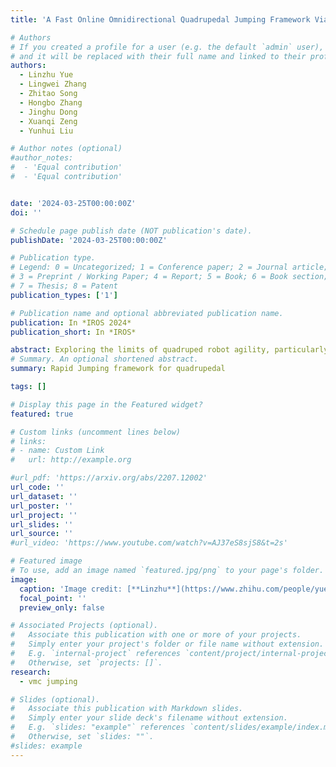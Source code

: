 ```yaml
---
title: 'A Fast Online Omnidirectional Quadrupedal Jumping Framework Via Virtual-Model Control and Minimum Jerk Trajectory Generation'

# Authors
# If you created a profile for a user (e.g. the default `admin` user), write the username (folder name) here
# and it will be replaced with their full name and linked to their profile.
authors:
  - Linzhu Yue 
  - Lingwei Zhang
  - Zhitao Song
  - Hongbo Zhang
  - Jinghu Dong
  - Xuanqi Zeng
  - Yunhui Liu

# Author notes (optional)
#author_notes:
#  - 'Equal contribution'
#  - 'Equal contribution'


date: '2024-03-25T00:00:00Z'
doi: ''

# Schedule page publish date (NOT publication's date).
publishDate: '2024-03-25T00:00:00Z'

# Publication type.
# Legend: 0 = Uncategorized; 1 = Conference paper; 2 = Journal article;
# 3 = Preprint / Working Paper; 4 = Report; 5 = Book; 6 = Book section;
# 7 = Thesis; 8 = Patent
publication_types: ['1']

# Publication name and optional abbreviated publication name.
publication: In *IROS 2024*
publication_short: In *IROS*

abstract: Exploring the limits of quadruped robot agility, particularly in the context of rapid and real-time planning and execution of omnidirectional jump trajectories, presents significant challenges due to the complex dynamics involved, especially when considering significant impulse contacts. This paper introduces a new framework to enable fast, omnidirectional jumping capabilities for quadruped robots. Utilizing minimum jerk technology, the proposed framework efficiently generates jump trajectories that exploit its analytical solutions, ensuring numerical stability and dynamic compatibility with minimal computational resources. The virtual model control is employed to formulate a Quadratic Programming (QP) optimization problem to accurately track the Center of Mass (CoM) trajectories during the jump phase. In contrast, whole-body control strategies facilitate precise and compliant landing motion. The framework's efficacy is demonstrated through its implementation on an enhanced version of the open-source Mini Cheetah robot. Omnidirectional jumps—including forward, backward, and other directional—were successfully executed, showcasing the robot's capability to perform rapid and consecutive jumps with an average trajectory generation and tracking solution time of merely 50 microseconds.
# Summary. An optional shortened abstract.
summary: Rapid Jumping framework for quadrupedal

tags: []

# Display this page in the Featured widget?
featured: true

# Custom links (uncomment lines below)
# links:
# - name: Custom Link
#   url: http://example.org

#url_pdf: 'https://arxiv.org/abs/2207.12002'
url_code: ''
url_dataset: ''
url_poster: ''
url_project: ''
url_slides: ''
url_source: ''
#url_video: 'https://www.youtube.com/watch?v=AJ37eS8sjS8&t=2s'

# Featured image
# To use, add an image named `featured.jpg/png` to your page's folder.
image:
  caption: 'Image credit: [**Linzhu**](https://www.zhihu.com/people/yuexiaozhu)'
  focal_point: ''
  preview_only: false

# Associated Projects (optional).
#   Associate this publication with one or more of your projects.
#   Simply enter your project's folder or file name without extension.
#   E.g. `internal-project` references `content/project/internal-project/index.md`.
#   Otherwise, set `projects: []`.
research:
  - vmc jumping 

# Slides (optional).
#   Associate this publication with Markdown slides.
#   Simply enter your slide deck's filename without extension.
#   E.g. `slides: "example"` references `content/slides/example/index.md`.
#   Otherwise, set `slides: ""`.
#slides: example
---
```


